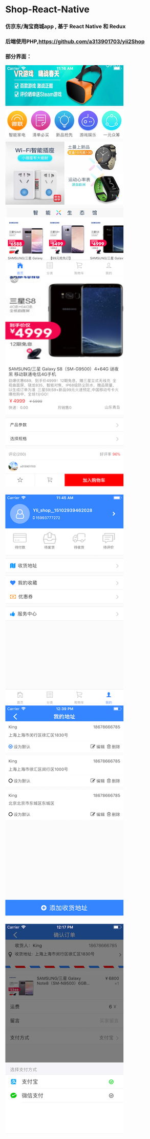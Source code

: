 # Shop-React-Native

### 仿京东/淘宝商城app , 基于 React Native 和 Redux 

### 后端使用PHP,https://github.com/a313901703/yii2Shop

### 部分界面：
![](https://github.com/a313901703/AwesomeProject/blob/master/shopApp/preview/home.png)
![](https://github.com/a313901703/AwesomeProject/blob/master/shopApp/preview/product.png)
###
![](https://github.com/a313901703/AwesomeProject/blob/master/shopApp/preview/my.png)
![](https://github.com/a313901703/AwesomeProject/blob/master/shopApp/preview/address.png)
###
![](https://github.com/a313901703/AwesomeProject/blob/master/shopApp/preview/comfirm-order.png) 

